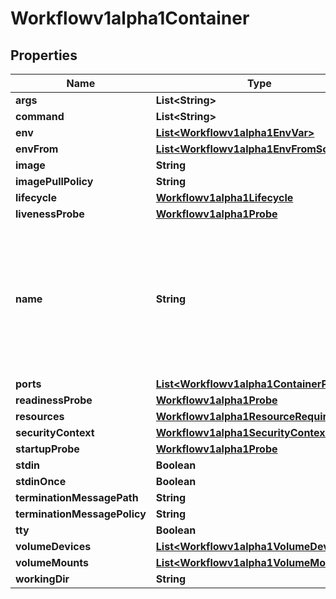 

# Workflowv1alpha1Container

## Properties

Name | Type | Description | Notes
------------ | ------------- | ------------- | -------------
**args** | **List&lt;String&gt;** |  |  [optional]
**command** | **List&lt;String&gt;** |  |  [optional]
**env** | [**List&lt;Workflowv1alpha1EnvVar&gt;**](Workflowv1alpha1EnvVar.md) |  |  [optional]
**envFrom** | [**List&lt;Workflowv1alpha1EnvFromSource&gt;**](Workflowv1alpha1EnvFromSource.md) |  |  [optional]
**image** | **String** |  |  [optional]
**imagePullPolicy** | **String** |  |  [optional]
**lifecycle** | [**Workflowv1alpha1Lifecycle**](Workflowv1alpha1Lifecycle.md) |  |  [optional]
**livenessProbe** | [**Workflowv1alpha1Probe**](Workflowv1alpha1Probe.md) |  |  [optional]
**name** | **String** | Name of the container specified as a DNS_LABEL. Each container in a pod must have a unique name (DNS_LABEL). Cannot be updated. |  [optional]
**ports** | [**List&lt;Workflowv1alpha1ContainerPort&gt;**](Workflowv1alpha1ContainerPort.md) |  |  [optional]
**readinessProbe** | [**Workflowv1alpha1Probe**](Workflowv1alpha1Probe.md) |  |  [optional]
**resources** | [**Workflowv1alpha1ResourceRequirements**](Workflowv1alpha1ResourceRequirements.md) |  |  [optional]
**securityContext** | [**Workflowv1alpha1SecurityContext**](Workflowv1alpha1SecurityContext.md) |  |  [optional]
**startupProbe** | [**Workflowv1alpha1Probe**](Workflowv1alpha1Probe.md) |  |  [optional]
**stdin** | **Boolean** |  |  [optional]
**stdinOnce** | **Boolean** |  |  [optional]
**terminationMessagePath** | **String** |  |  [optional]
**terminationMessagePolicy** | **String** |  |  [optional]
**tty** | **Boolean** |  |  [optional]
**volumeDevices** | [**List&lt;Workflowv1alpha1VolumeDevice&gt;**](Workflowv1alpha1VolumeDevice.md) |  |  [optional]
**volumeMounts** | [**List&lt;Workflowv1alpha1VolumeMount&gt;**](Workflowv1alpha1VolumeMount.md) |  |  [optional]
**workingDir** | **String** |  |  [optional]



